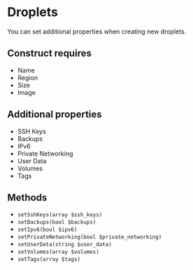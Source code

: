 # Droplets

You can set additional properties when creating new droplets.

## Construct requires

* Name
* Region
* Size
* Image

## Additional properties

* SSH Keys
* Backups
* IPv6
* Private Networking
* User Data
* Volumes
* Tags

## Methods

* `setSshKeys(array $ssh_keys)`
* `setBackups(bool $backups)`
* `setIpv6(bool $ipv6)`
* `setPrivateNetworking(bool $private_networking)`
* `setUserData(string $user_data)`
* `setVolumes(array $volumes)`
* `setTags(array $tags)`
